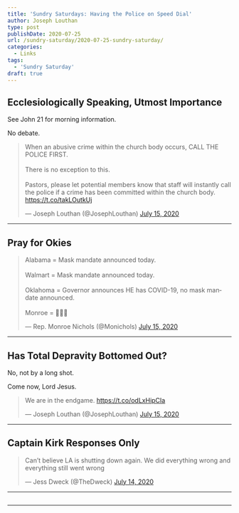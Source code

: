 ```yaml
---
title: 'Sundry Saturdays: Having the Police on Speed Dial'
author: Joseph Louthan
type: post
publishDate: 2020-07-25
url: /sundry-saturday/2020-07-25-sundry-saturday/
categories:
  - Links
tags:
  - 'Sundry Saturday'
draft: true
---
```


## Ecclesiologically Speaking, Utmost Importance

See John 21 for morning information.

No debate.

<blockquote class="twitter-tweet"><p lang="en" dir="ltr">When an abusive crime within the church body occurs, CALL THE POLICE FIRST. <br><br>There is no exception to this.<br><br>Pastors, please let potential members know that staff will instantly call the police if a crime has been committed within the church body. <a href="https://t.co/takLOutkUj">https://t.co/takLOutkUj</a></p>&mdash; Joseph Louthan (@JosephLouthan) <a href="https://twitter.com/JosephLouthan/status/1283440880213426183?ref_src=twsrc%5Etfw">July 15, 2020</a></blockquote> <script async src="https://platform.twitter.com/widgets.js" charset="utf-8"></script>


------

## Pray for Okies

<blockquote class="twitter-tweet"><p lang="en" dir="ltr">Alabama = Mask mandate announced today. <br><br>Walmart = Mask mandate announced today. <br><br>Oklahoma = Governor announces HE has COVID-19, no mask mandate announced. <br><br>Monroe = 🤦🏿‍♂️</p>&mdash; Rep. Monroe Nichols (@Monichols) <a href="https://twitter.com/Monichols/status/1283436238670897152?ref_src=twsrc%5Etfw">July 15, 2020</a></blockquote> <script async src="https://platform.twitter.com/widgets.js" charset="utf-8"></script>


------

## Has Total Depravity Bottomed Out?

No, not by a long shot.

Come now, Lord Jesus.

<blockquote class="twitter-tweet"><p lang="en" dir="ltr">We are in the endgame. <a href="https://t.co/odLxHipCIa">https://t.co/odLxHipCIa</a></p>&mdash; Joseph Louthan (@JosephLouthan) <a href="https://twitter.com/JosephLouthan/status/1283444755435749379?ref_src=twsrc%5Etfw">July 15, 2020</a></blockquote> <script async src="https://platform.twitter.com/widgets.js" charset="utf-8"></script>


------

## Captain Kirk Responses Only

<blockquote class="twitter-tweet"><p lang="en" dir="ltr">Can’t believe LA is shutting down again. We did everything wrong and everything still went wrong</p>&mdash; Jess Dweck (@TheDweck) <a href="https://twitter.com/TheDweck/status/1283079870021545985?ref_src=twsrc%5Etfw">July 14, 2020</a></blockquote> <script async src="https://platform.twitter.com/widgets.js" charset="utf-8"></script>

------

##


------

